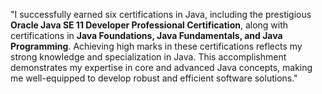 "I successfully earned six certifications in Java, including the prestigious **Oracle Java SE 11 Developer Professional Certification**, along with certifications in **Java Foundations,
  Java Fundamentals, and Java Programming**. Achieving high marks in these certifications reflects my strong knowledge and specialization in Java. This accomplishment demonstrates my
    expertise in core and advanced Java concepts, making me well-equipped to develop robust and efficient software solutions."
